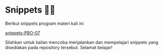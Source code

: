 # Snippets 🧑‍💻

<div>
<div class="text-center mt-16">
Berikut snippets program materi kali ini

<span class="text-2xl">[snippets-PBO-07](https://github.com/praktikum-tiunpad-2023/snippets-pbo-07)</span>

</div>

Silahkan untuk kalian mencoba menjalankan dan mempelajari snippets yang disediakan pada repository tersebut. Selamat belajar!

</div>
